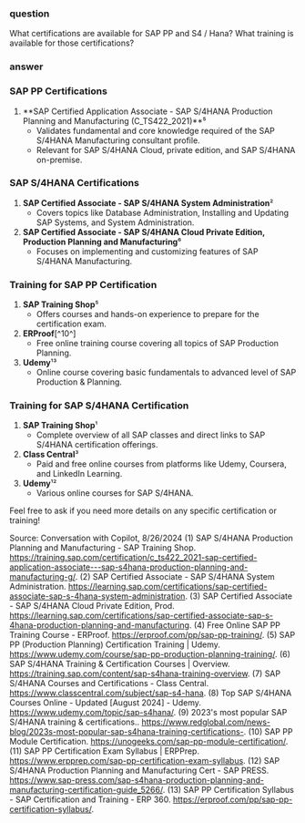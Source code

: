 ### question
What certifications are available for SAP PP and S4 / Hana?  What training is available for those certifications?

### answer
### SAP PP Certifications
1. **SAP Certified Application Associate - SAP S/4HANA Production Planning and Manufacturing (C_TS422_2021)**⁵
   - Validates fundamental and core knowledge required of the SAP S/4HANA Manufacturing consultant profile.
   - Relevant for SAP S/4HANA Cloud, private edition, and SAP S/4HANA on-premise.

### SAP S/4HANA Certifications
1. **SAP Certified Associate - SAP S/4HANA System Administration**²
   - Covers topics like Database Administration, Installing and Updating SAP Systems, and System Administration.
2. **SAP Certified Associate - SAP S/4HANA Cloud Private Edition, Production Planning and Manufacturing**⁶
   - Focuses on implementing and customizing features of SAP S/4HANA Manufacturing.

### Training for SAP PP Certification
1. **SAP Training Shop**⁵
   - Offers courses and hands-on experience to prepare for the certification exam.
2. **ERProof**[^10^]
   - Free online training course covering all topics of SAP Production Planning.
3. **Udemy**¹³
   - Online course covering basic fundamentals to advanced level of SAP Production & Planning.

### Training for SAP S/4HANA Certification
1. **SAP Training Shop**¹
   - Complete overview of all SAP classes and direct links to SAP S/4HANA certification offerings.
2. **Class Central**³
   - Paid and free online courses from platforms like Udemy, Coursera, and LinkedIn Learning.
3. **Udemy**¹²
   - Various online courses for SAP S/4HANA.

Feel free to ask if you need more details on any specific certification or training!

Source: Conversation with Copilot, 8/26/2024
(1) SAP S/4HANA Production Planning and Manufacturing - SAP Training Shop. https://training.sap.com/certification/c_ts422_2021-sap-certified-application-associate---sap-s4hana-production-planning-and-manufacturing-g/.
(2) SAP Certified Associate - SAP S/4HANA System Administration. https://learning.sap.com/certifications/sap-certified-associate-sap-s-4hana-system-administration.
(3) SAP Certified Associate - SAP S/4HANA Cloud Private Edition, Prod. https://learning.sap.com/certifications/sap-certified-associate-sap-s-4hana-production-planning-and-manufacturing.
(4) Free Online SAP PP Training Course - ERProof. https://erproof.com/pp/sap-pp-training/.
(5) SAP PP (Production Planning) Certification Training | Udemy. https://www.udemy.com/course/sap-pp-production-planning-training/.
(6) SAP S/4HANA Training & Certification Courses | Overview. https://training.sap.com/content/sap-s4hana-training-overview.
(7) SAP S/4HANA Courses and Certifications - Class Central. https://www.classcentral.com/subject/sap-s4-hana.
(8) Top SAP S/4HANA Courses Online - Updated [August 2024] - Udemy. https://www.udemy.com/topic/sap-s4hana/.
(9) 2023's most popular SAP S/4HANA training & certifications.. https://www.redglobal.com/news-blog/2023s-most-popular-sap-s4hana-training-certifications-.
(10) SAP PP Module Certification. https://unogeeks.com/sap-pp-module-certification/.
(11) SAP PP Certification Exam Syllabus | ERPPrep. https://www.erpprep.com/sap-pp-certification-exam-syllabus.
(12) SAP S/4HANA Production Planning and Manufacturing Cert - SAP PRESS. https://www.sap-press.com/sap-s4hana-production-planning-and-manufacturing-certification-guide_5266/.
(13) SAP PP Certification Syllabus - SAP Certification and Training - ERP 360. https://erproof.com/pp/sap-pp-certification-syllabus/.